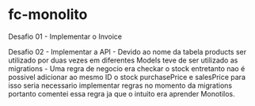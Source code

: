 ﻿# fc-monolito

Desafio 01 - Implementar o Invoice

Desafio 02 - Implementar a API
    - Devido ao nome da tabela products ser utilizado por duas vezes em diferentes Models teve de ser utilizado as migrations
    - Uma regra de negocio era checkar o stock entretanto nao é possivel adicionar ao mesmo ID o stock purchasePrice e salesPrice para isso seria necessario implementar regras no momento da migrations portanto comentei essa regra ja que o intuito era aprender Monotilos.
